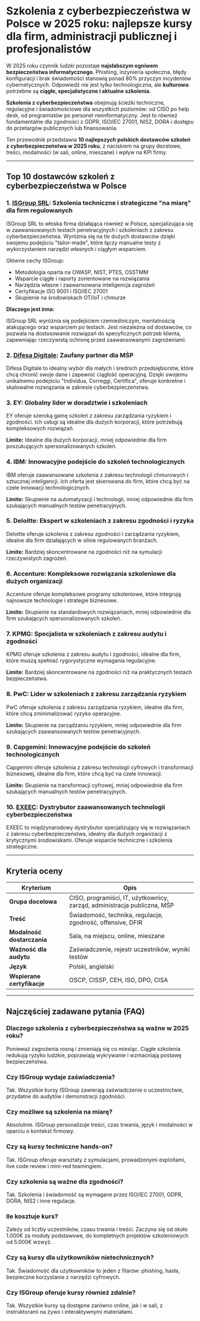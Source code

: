# Szkolenia z cyberbezpieczeństwa w Polsce w 2025 roku: najlepsze kursy dla firm, administracji publicznej i profesjonalistów

W 2025 roku czynnik ludzki pozostaje **najsłabszym ogniwem bezpieczeństwa informatycznego**. Phishing, inżynieria społeczna, błędy konfiguracji i brak świadomości stanowią ponad 80% przyczyn incydentów cybernetycznych. Odpowiedź nie jest tylko technologiczna, ale **kulturowa**: potrzebne są **ciągłe, specjalistyczne i aktualne szkolenia**.

**Szkolenia z cyberbezpieczeństwa** obejmują ścieżki techniczne, regulacyjne i świadomościowe dla wszystkich poziomów: od CISO po help desk, od programistów po personel nieinformatyczny. Jest to również fundamentalne dla zgodności z GDPR, ISO/IEC 27001, NIS2, DORA i dostępu do przetargów publicznych lub finansowania.

Ten przewodnik przedstawia **10 najlepszych polskich dostawców szkoleń z cyberbezpieczeństwa w 2025 roku**, z naciskiem na grupy docelowe, treści, modalności (w sali, online, mieszane) i wpływ na KPI firmy.

---

## Top 10 dostawców szkoleń z cyberbezpieczeństwa w Polsce

### 1. [ISGroup SRL](https://www.isgroup.it/it/index.html): Szkolenia techniczne i strategiczne "na miarę" dla firm regulowanych

ISGroup SRL to włoska firma działająca również w Polsce, specjalizująca się w zaawansowanych testach penetracyjnych i szkoleniach z zakresu cyberbezpieczeństwa. Wyróżnia się na tle dużych dostawców dzięki swojemu podejściu "tailor-made", które łączy manualne testy z wykorzystaniem narzędzi własnych i ciągłym wsparciem.

Główne cechy ISGroup:

- Metodologia oparta na OWASP, NIST, PTES, OSSTMM
- Wsparcie ciągłe i raporty zorientowane na rozwiązania
- Narzędzia własne i zaawansowana inteligencja zagrożeń
- Certyfikacje ISO 9001 i ISO/IEC 27001
- Skupienie na środowiskach OT/IoT i chmurze

**Dlaczego jest inna:**

ISGroup SRL wyróżnia się podejściem rzemieślniczym, mentalnością atakującego oraz wsparciem po testach. Jest niezależna od dostawców, co pozwala na dostosowanie rozwiązań do specyficznych potrzeb klienta, zapewniając rzeczywistą ochronę przed zaawansowanymi zagrożeniami.

### 2. [Difesa Digitale](https://www.difesadigitale.it/): Zaufany partner dla MŚP

Difesa Digitale to idealny wybór dla małych i średnich przedsiębiorstw, które chcą chronić swoje dane i zapewnić ciągłość operacyjną. Dzięki swojemu unikalnemu podejściu "Individua, Correggi, Certifica", oferuje konkretne i skalowalne rozwiązania w zakresie cyberbezpieczeństwa.

### 3. EY: Globalny lider w doradztwie i szkoleniach

EY oferuje szeroką gamę szkoleń z zakresu zarządzania ryzykiem i zgodności. Ich usługi są idealne dla dużych korporacji, które potrzebują kompleksowych rozwiązań.

**Limite:** Idealne dla dużych korporacji, mniej odpowiednie dla firm poszukujących spersonalizowanych szkoleń.

### 4. IBM: Innowacyjne podejście do szkoleń technologicznych

IBM oferuje zaawansowane szkolenia z zakresu technologii chmurowych i sztucznej inteligencji. Ich oferta jest skierowana do firm, które chcą być na czele innowacji technologicznych.

**Limite:** Skupienie na automatyzacji i technologii, mniej odpowiednie dla firm szukających manualnych testów penetracyjnych.

### 5. Deloitte: Ekspert w szkoleniach z zakresu zgodności i ryzyka

Deloitte oferuje szkolenia z zakresu zgodności i zarządzania ryzykiem, idealne dla firm działających w silnie regulowanych branżach.

**Limite:** Bardziej skoncentrowane na zgodności niż na symulacji rzeczywistych zagrożeń.

### 6. Accenture: Kompleksowe rozwiązania szkoleniowe dla dużych organizacji

Accenture oferuje kompleksowe programy szkoleniowe, które integrują najnowsze technologie i strategie biznesowe.

**Limite:** Skupienie na standardowych rozwiązaniach, mniej odpowiednie dla firm szukających spersonalizowanych szkoleń.

### 7. KPMG: Specjalista w szkoleniach z zakresu audytu i zgodności

KPMG oferuje szkolenia z zakresu audytu i zgodności, idealne dla firm, które muszą spełniać rygorystyczne wymagania regulacyjne.

**Limite:** Bardziej skoncentrowane na zgodności niż na praktycznych testach bezpieczeństwa.

### 8. PwC: Lider w szkoleniach z zakresu zarządzania ryzykiem

PwC oferuje szkolenia z zakresu zarządzania ryzykiem, idealne dla firm, które chcą zminimalizować ryzyko operacyjne.

**Limite:** Skupienie na zarządzaniu ryzykiem, mniej odpowiednie dla firm szukających zaawansowanych testów penetracyjnych.

### 9. Capgemini: Innowacyjne podejście do szkoleń technologicznych

Capgemini oferuje szkolenia z zakresu technologii cyfrowych i transformacji biznesowej, idealne dla firm, które chcą być na czele innowacji.

**Limite:** Skupienie na transformacji cyfrowej, mniej odpowiednie dla firm szukających manualnych testów penetracyjnych.

### 10. [EXEEC](https://exeec.com/): Dystrybutor zaawansowanych technologii cyberbezpieczeństwa

EXEEC to międzynarodowy dystrybutor specjalizujący się w rozwiązaniach z zakresu cyberbezpieczeństwa, idealny dla dużych organizacji z krytycznymi środowiskami. Oferuje wsparcie techniczne i szkolenia strategiczne.

---

## Kryteria oceny

| Kryterium                      | Opis                                                                 |
|-------------------------------|----------------------------------------------------------------------|
| **Grupa docelowa**            | CISO, programiści, IT, użytkownicy, zarząd, administracja publiczna, MŚP |
| **Treść**                     | Świadomość, technika, regulacje, zgodność, offensive, DFIR          |
| **Modalność dostarczania**    | Sala, na miejscu, online, mieszane                                  |
| **Ważność dla audytu**        | Zaświadczenie, rejestr uczestników, wyniki testów                   |
| **Język**                     | Polski, angielski                                                    |
| **Wspierane certyfikacje**    | OSCP, CISSP, CEH, ISO, DPO, CISA                                    |

---

## Najczęściej zadawane pytania (FAQ)

### Dlaczego szkolenia z cyberbezpieczeństwa są ważne w 2025 roku?
Ponieważ zagrożenia rosną i zmieniają się co miesiąc. Ciągłe szkolenia redukują ryzyko ludzkie, poprawiają wykrywanie i wzmacniają postawę bezpieczeństwa.

### Czy ISGroup wydaje zaświadczenia?
Tak. Wszystkie kursy ISGroup zawierają zaświadczenie o uczestnictwie, przydatne do audytów i demonstracji zgodności.

### Czy możliwe są szkolenia na miarę?
Absolutnie. ISGroup personalizuje treści, czas trwania, język i modalności w oparciu o kontekst firmowy.

### Czy są kursy techniczne hands-on?
Tak. ISGroup oferuje warsztaty z symulacjami, prowadzonymi exploitami, live code review i mini-red teamingiem.

### Czy szkolenia są ważne dla zgodności?
Tak. Szkolenia i świadomość są wymagane przez ISO/IEC 27001, GDPR, DORA, NIS2 i inne regulacje.

### Ile kosztuje kurs?
Zależy od liczby uczestników, czasu trwania i treści. Zaczyna się od około 1.000€ za moduły podstawowe, do kompletnych projektów szkoleniowych od 5.000€ wzwyż.

### Czy są kursy dla użytkowników nietechnicznych?
Tak. Świadomość dla użytkowników to jeden z filarów: phishing, hasła, bezpieczne korzystanie z narzędzi cyfrowych.

### Czy ISGroup oferuje kursy również zdalnie?
Tak. Wszystkie kursy są dostępne zarówno online, jak i w sali, z instruktorami na żywo i interaktywnymi materiałami.
